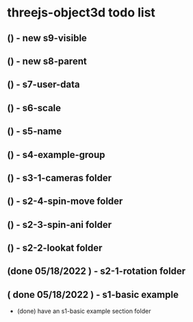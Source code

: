 # threejs-object3d todo list

## () - new s9-visible

## () - new s8-parent

## () - s7-user-data

## () - s6-scale

## () - s5-name

## () - s4-example-group

## () - s3-1-cameras folder

## () - s2-4-spin-move folder

## () - s2-3-spin-ani folder

## () - s2-2-lookat folder

## (done 05/18/2022 ) - s2-1-rotation folder

## ( done 05/18/2022 ) - s1-basic example
* (done) have an s1-basic example section folder
